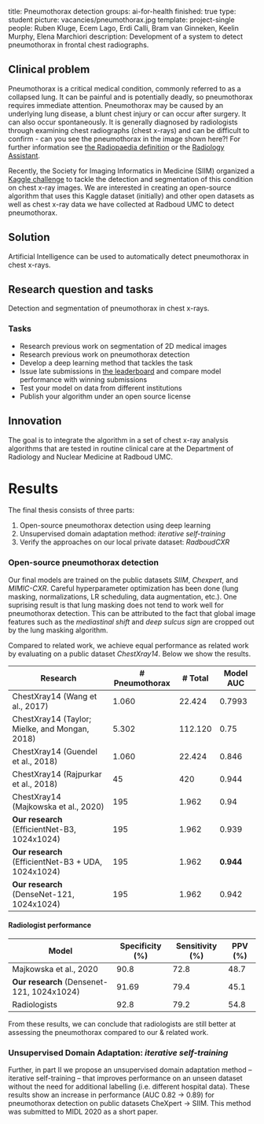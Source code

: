 title: Pneumothorax detection
groups: ai-for-health
finished: true
type: student
picture: vacancies/pneumothorax.jpg
template: project-single
people:  Ruben Kluge, Ecem Lago, Erdi Calli, Bram van Ginneken, Keelin Murphy, Elena Marchiori
description: Development of a system to detect pneumothorax in frontal chest radiographs.

## Clinical problem
Pneumothorax is a critical medical condition, commonly referred to as a collapsed lung. It can be painful and is potentially deadly, so pneumothorax requires immediate attention. Pneumothorax may be caused by an underlying lung disease, a blunt chest injury or can occur after surgery. It can also occur spontaneously. It is generally diagnosed by radiologists through examining chest radiographs (chest x-rays) and can be difficult to confirm - can you see the pneumothorax in the image shown here?! For further information see [the Radiopaedia definition](https://radiopaedia.org/articles/pneumothorax) or the [Radiology Assistant](http://www.radiologyassistant.nl/en/p497b2a265d96d#in5150424f9f96b). 

Recently, the Society for Imaging Informatics in Medicine (SIIM) organized a [Kaggle challenge](https://www.kaggle.com/c/siim-acr-pneumothorax-segmentation/overview) to tackle the detection and segmentation of this condition on chest x-ray images. We are interested in creating an open-source algorithm that uses this Kaggle dataset (initially) and other open datasets as well as chest x-ray data we have collected at Radboud UMC to detect pneumothorax. 

## Solution 
Artificial Intelligence can be used to automatically detect pneumothorax in chest x-rays.

## Research question and tasks
Detection and segmentation of pneumothorax in chest x-rays. 

### Tasks
* Research previous work on segmentation of 2D medical images
* Research previous work on pneumothorax detection
* Develop a deep learning method that tackles the task
* Issue late submissions in [the leaderboard](https://www.kaggle.com/c/siim-acr-pneumothorax-segmentation/) and compare model performance with winning submissions
* Test your model on data from different institutions
* Publish your algorithm under an open source license

## Innovation
The goal is to integrate the algorithm in a set of chest x-ray analysis algorithms that are tested in routine clinical care at the Department of Radiology and Nuclear Medicine at Radboud UMC.

# Results

The final thesis consists of three parts:
1. Open-source pneumothorax detection using deep learning
2. Unsupervised domain adaptation method: *iterative self-training*
3. Verify the approaches on our local private dataset: *RadboudCXR*


### Open-source pneumothorax detection

Our final models are trained on the public datasets *SIIM*, *Chexpert*, and *MIMIC-CXR*. Careful hyperparameter optimization has been done (lung masking, normalizations, LR scheduling, data augmentation, etc.). One suprising result is that lung masking does not tend to work well for pneumothorax detection. This can be attributed to the fact that global image features such as the *mediastinal shift* and *deep sulcus sign* are cropped out by the lung masking algorithm. 

Compared to related work, we achieve equal performance as related work by evaluating on a public dataset *ChestXray14*. Below we show the results.

| Research                                        | # Pneumothorax | # Total | Model AUC |
|-------------------------------------------------|----------------|---------|-----------|
| ChestXray14 (Wang et al., 2017)                 | 1.060          | 22.424  | 0.7993    |
| ChestXray14 (Taylor; Mielke, and Mongan, 2018)  | 5.302          | 112.120 | 0.75      |
| ChestXray14 (Guendel et al., 2018)              | 1.060          | 22.424  | 0.846     |
| ChestXray14 (Rajpurkar et al., 2018)            | 45             | 420     | 0.944     |
| ChestXray14 (Majkowska et al., 2020)            | 195            | 1.962   | 0.94      |
| __Our research__ (EfficientNet-B3, 1024x1024)       | 195            | 1.962   | 0.939     |
| __Our research__ (EfficientNet-B3 + UDA, 1024x1024) | 195            | 1.962   | __0.944__     |
| __Our research__ (DenseNet-121, 1024x1024)          | 195            | 1.962   | 0.942     |

#### Radiologist performance

| Model                                      | Specificity (%) | Sensitivity (%) | PPV (%) |
|--------------------------------------------|-----------------|-----------------|---------|
| Majkowska et al., 2020                     | 90.8            | 72.8            | 48.7    |
| __Our research__ (Densenet-121, 1024x1024) | 91.69           | 79.4            | 45.1    |
| Radiologists                               | 92.8            | 79.2            | 54.8    |

From these results, we can conclude that radiologists are still better at assessing the pneumothorax compared to our & related work.

### Unsupervised Domain Adaptation: *iterative self-training*

Further, in part II we propose an unsupervised domain adaptation method – iterative self-training – that improves performance on an unseen dataset without the need for additional labelling (i.e. different hospital data). These results show an increase in performance (AUC 0.82 -> 0.89) for pneumothorax detection on public datasets CheXpert -> SIIM. This method was submitted to MIDL 2020 as a short paper.

